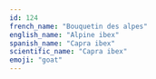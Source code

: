 ```yaml
---
id: 124
french_name: "Bouquetin des alpes"
english_name: "Alpine ibex"
spanish_name: "Capra ibex"
scientific_name: "Capra ibex"
emoji: "goat"
---
```

